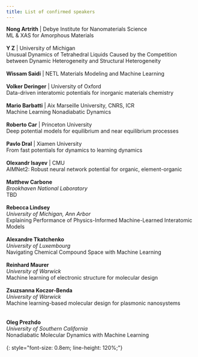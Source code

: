 ```yaml
---
title: List of confirmed speakers
---
```


<!-- <object data="/assets/speakers - Sheet1.pdf" width="100%" height="100%" type='application/pdf'></object>
 -->

 <!-- <style>
  .small {
    font-size: 0.7em;
    color: red;
  }
</style> -->


**Nong Artrith**  | Debye Institute for Nanomaterials Science    
ML & XAS for Amorphous Materials     
<br>
**Y	Z** | University of Michigan    
Unusual Dynamics of Tetrahedral Liquids Caused by the Competition between Dynamic Heterogeneity and Structural Heterogeneity    
<br> 
**Wissam Saidi** | NETL
Materials Modeling and Machine Learning    
<br>
**Volker	Deringer** | University of Oxford    
Data-driven interatomic potentials for inorganic materials chemistry      
<br>
**Mario	Barbatti** | Aix Marseille University, CNRS, ICR      
Machine Learning Nonadiabatic Dynamics        
<br>
**Roberto	Car** | Princeton University      
Deep potential models for equilibrium and near equilibrium processes      
<br>
**Pavlo Dral** | Xiamen University      
From fast potentials for dynamics to learning dynamics    
<br> 
**Olexandr Isayev** | CMU      
AIMNet2: Robust neural network potential for organic, element-organic     
<br>
**Matthew Carbone**    
*Brookhaven National Laboratory*    
TBD    
<br>
**Rebecca Lindsey**    
*University of Michigan, Ann Arbor*    
Explaining Performance of Physics-Informed Machine-Learned Interatomic Models     
<br>
**Alexandre Tkatchenko**    
*University of Luxembourg*     
Navigating Chemical Compound Space with Machine Learning        
<br>
**Reinhard	Maurer**     
*University of Warwick*       
Machine learning of electronic structure for molecular design     
<br>
**Zsuzsanna Koczor-Benda**     
*University of Warwick*     
Machine learning-based molecular design for plasmonic nanosystems       
<br>   
**Oleg Prezhdo**     
*University of Southern California*    
Nonadiabatic Molecular Dynamics with Machine Learning       
<br>
{: style="font-size: 0.8em; line-height: 120%;"}
